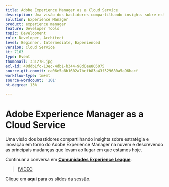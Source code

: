 ```yaml
---
title: Adobe Experience Manager as a Cloud Service
description: Uma visão dos bastidores compartilhando insights sobre estratégia e inovação em torno do Adobe Experience Manager na nuvem e descrevendo as principais mudanças que levam ao lugar em que estamos hoje. Esta sessão foi entregue como parte do evento Conteúdo do Adobe Developers Live.
solution: Experience Manager
product: experience manager
feature: Developer Tools
topic: Development
role: Developer, Architect
level: Beginner, Intermediate, Experienced
version: Cloud Service
kt: 7163
type: Event
thumbnail: 331278.jpg
exl-id: 40ddb1fc-13ec-4db1-b344-98d0ee805075
source-git-commit: ca06e5a8b1602a7bcfb83a43f529680a5a96bacf
workflow-type: tm+mt
source-wordcount: '101'
ht-degree: 13%

---
```


# Adobe Experience Manager as a Cloud Service

Uma visão dos bastidores compartilhando insights sobre estratégia e inovação em torno do Adobe Experience Manager na nuvem e descrevendo as principais mudanças que levam ao lugar em que estamos hoje.

Continuar a conversa em **[Comunidades Experience League](http://adobe.ly/36Yd3v6)**.

>[!VIDEO](https://video.tv.adobe.com/v/331278/?quality=12&learn=on&hidetitle=true)

Clique em **[aqui](/help/adobe-developers-live/assets/experience-manager-as-cloud-service.pdf)** para os slides da sessão.
